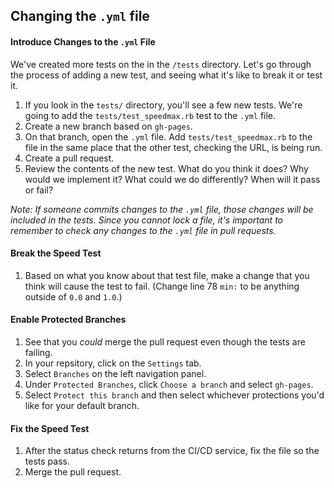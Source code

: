 ## Changing the `.yml` file

#### Introduce Changes to the `.yml` File

We've created more tests on the in the `/tests` directory. Let's go through the process of adding a new test, and seeing what it's like to break it or test it.

1. If you look in the `tests/` directory, you'll see a few new tests. We're going to add the `tests/test_speedmax.rb` test to the `.yml` file.
1. Create a new branch based on `gh-pages`.
1. On that branch, open the `.yml` file. Add `tests/test_speedmax.rb` to the file in the same place that the other test, checking the URL, is being run.
1. Create a pull request.
1. Review the contents of the new test. What do you think it does? Why would we implement it? What could we do differently? When will it pass or fail?

_Note: If someone commits changes to the `.yml` file, those changes will be included in the tests. Since you cannot lock a file, it's important to remember to check any changes to the `.yml` file in pull requests._

#### Break the Speed Test

1. Based on what you know about that test file, make a change that you think will cause the test to fail. (Change line 78 `min:` to be anything outside of `0.0` and `1.0`.)

#### Enable Protected Branches
1. See that you _could_ merge the pull request even though the tests are failing.
1. In your repsitory, click on the `Settings` tab.
1. Select `Branches` on the left navigation panel.
1. Under `Protected Branches`, click `Choose a branch` and select `gh-pages`.
1. Select `Protect this branch` and then select whichever protections you'd like for your default branch.


#### Fix the Speed Test
1. After the status check returns from the CI/CD service, fix the file so the tests pass.
1. Merge the pull request.

